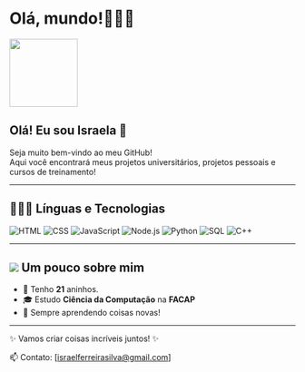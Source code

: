 
# Olá, mundo!🩷🩷🩷 

   <img src="https://media4.giphy.com/media/v1.Y2lkPTc5MGI3NjExdzljMWtzMGc5MDdkcWZmc200bnAzanp0M21pMWh3eDJ4bjB5NnVyZyZlcD12MV9pbnRlcm5hbF9naWZfYnlfaWQmY3Q9Zw/hENDkVRxKsctCpuAun/giphy.gif" width="120"/>

   ## Olá! Eu sou Israela 🌷

 Seja muito bem-vindo ao meu GitHub!  
Aqui você encontrará meus projetos universitários, projetos pessoais e cursos de treinamento!

---

## 👩🏼‍💻 Línguas e Tecnologias

![HTML](https://img.icons8.com/windows/32/F25081/html.png) 
![CSS](https://img.icons8.com/material-outlined/32/F25081/css.png) 
![JavaScript](https://img.icons8.com/parakeet-line/32/F25081/js.png) 
![Node.js](https://img.icons8.com/windows/32/F25081/nodejs.png) 
![Python](https://img.icons8.com/connect/32/F25081/python.png) 
![SQL](https://img.icons8.com/material-outlined/32/F25081/sql.png) 
![C++](https://img.icons8.com/ios-filled/32/F25081/c-plus-plus-logo.png) 

---

## ![](https://img.icons8.com/emoji/48/tulip-emoji.png) Um pouco sobre mim

- 🌸 Tenho **21** aninhos.  
- 🎓 Estudo **Ciência da Computação** na **FACAP**  
- 🚀 Sempre aprendendo coisas novas!  

---

✨ Vamos criar coisas incríveis juntos! ✨  

📫 Contato: [israelferreirasilva@gmail.com]



<!--
**IsraelaSilva/IsraelaSilva** is a ✨ _special_ ✨ repository because its `README.md` (this file) appears on your GitHub profile.

Here are some ideas to get you started:

- 🔭 I’m currently working on ...
- 🌱 I’m currently learning ...
- 👯 I’m looking to collaborate on ...
- 🤔 I’m looking for help with ...
- 💬 Ask me about ...
- 📫 How to reach me: ...
- 😄 Pronouns: ...
- ⚡ Fun fact: ...
-->
